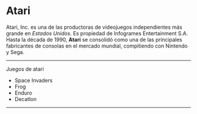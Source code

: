 # Atari

Atari, Inc. es una de las productoras de videojuegos independientes
más grande en _Estados Unidos_. Es propiedad de Infogrames Entertainment 
S.A. Hasta la década de 1990, **Atari** se consolidó como una de las principales 
fabricantes de consolas en el mercado mundial, compitiendo con Nintendo y Sega.

---
Juegos de atari
* Space Invaders
* Frog
* Enduro
* Decatlon

---
